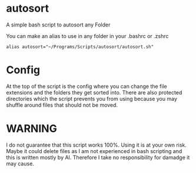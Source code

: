 # autosort
A simple bash script to autosort any Folder

You can make an alias to use in any folder in your .bashrc or .zshrc

```
alias autosort="~/Programs/Scripts/autosort/autosort.sh"
```

# Config

At the top of the script is the config where you can change the file extensions and the folders they get sorted into.
There are also protected directories which the script prevents you from using because you may shuffle around files that should not be moved.

# WARNING

I do not guarantee that this script works 100%.
Using it is at your own risk. 
Maybe it could delete files as I am not experienced in bash scripting and this is written mostly by AI.
Therefore I take no responsibility for damadge it may cause.
